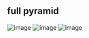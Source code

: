 ## full pyramid
![image](https://github.com/user-attachments/assets/5e4d45b8-67f6-465b-8767-571f7b45ea84)
![image](https://github.com/user-attachments/assets/6d0e5dbe-6384-41d0-99a1-4aa38ff1fdd8)
![image](https://github.com/user-attachments/assets/ea423784-9f69-411f-902c-c863905e745a)
